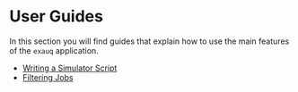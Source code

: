 # User Guides

In this section you will find guides that explain how to use the main features of the
`exauq` application.

- [Writing a Simulator Script](./simulator-script.md)
- [Filtering Jobs](./filtering-jobs.md)